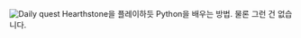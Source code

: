 ![Daily quest](https://user-images.githubusercontent.com/4264264/131465547-0cb8f22e-ce45-4361-bad9-3c72cf0fdb9e.png)
Hearthstone을 플레이하듯 Python을 배우는 방법. 물론 그런 건 없습니다.
